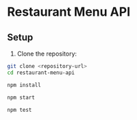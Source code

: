# Restaurant Menu API

## Setup

1. Clone the repository:

```bash
git clone <repository-url>
cd restaurant-menu-api

npm install

npm start

npm test
